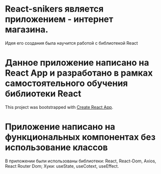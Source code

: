 # React-snikers является приложением - интернет магазина.

Идея его создания была научится работой с библиотекой React

# Данное приложение написано на  React App и разработано в рамках самостоятельного обучения библиотеки React

This project was bootstrapped with [Create React App](https://github.com/facebook/create-react-app).

# Приложение написано на функциональных компонентах без использование классов

В приложении были использованы библиотеки: React, React-Dom, Axios, React Router Dom; Хуки: useState, useCotext, useEffect.  
